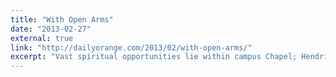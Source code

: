 ```yaml
---
title: "With Open Arms"
date: "2013-02-27"
external: true
link: "http://dailyorange.com/2013/02/with-open-arms/"
excerpt: "Vast spiritual opportunities lie within campus Chapel; Hendricks illuminates need for diversity."
---
```

